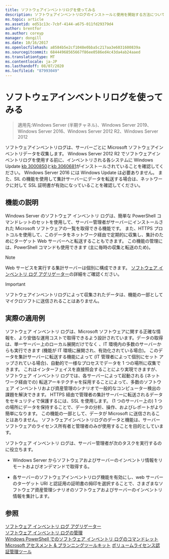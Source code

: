 ```yaml
---
title: ソフトウェアインベントリログを使ってみる
description: ソフトウェアインベントリログのインストールと使用を開始する方法について説明します。
ms.topic: article
ms.assetid: ed51c13c-7cbf-4144-a675-011fd29379d4
author: brentfor
ms.author: coreyp
manager: dongill
ms.date: 10/16/2017
ms.openlocfilehash: a8584b5e2cf1048e0bba5c217aa3e6031600839a
ms.sourcegitcommit: 68444968565667f86ee0586ed4c43da4ab24aaed
ms.translationtype: MT
ms.contentlocale: ja-JP
ms.lasthandoff: 08/07/2020
ms.locfileid: "87993049"
---
```

# <a name="get-started-with-software-inventory-logging"></a>ソフトウェアインベントリログを使ってみる

>適用先:Windows Server (半期チャネル)、Windows Server 2019、Windows Server 2016、Windows Server 2012 R2、Windows Server 2012

 ソフトウェアインベントリログは、サーバーごとに Microsoft ソフトウェアインベントリデータを収集します。 Windows Server 2012 R2 でソフトウェアインベントリログを使用する前に、インベントリされる各システムに Windows Update [kb 3000850](https://support.microsoft.com/kb/3000850)と[kb 3060681](https://support.microsoft.com/kb/3060681)がインストールされていることを確認してください。 Windows Server 2016 には Windows Update は必要ありません。 また、SIL の機能を使用して集計サーバーにデータを転送する場合は、ネットワークに対して SSL 証明書が有効になっていることを確認してください。

## <a name="feature-description"></a><a name="BKMK_OVER"></a>機能の説明
Windows Server のソフトウェア インベントリ ログは、簡単な PowerShell コマンドレットのセットを使用して、サーバー管理者がサーバーにインストールされた Microsoft ソフトウェアの一覧を取得できる機能です。 また、HTTPS プロトコルを使用して、このデータをネットワーク経由で定期的に収集し、集計のためにターゲット Web サーバーへと転送することもできます。 この機能の管理には、PowerShell コマンドも使用できます (主に毎時の収集と転送のため)。

> [!NOTE]
> Web サービスを実行する集計サーバーは個別に構成できます。 [ソフトウェア インベントリ ログ アグリゲーター](software-inventory-logging-aggregator.md)の詳細をご確認ください。

> [!IMPORTANT]
> ソフトウェアインベントリログによって収集されたデータは、機能の一部としてマイクロソフトに送信されることはありません。

## <a name="practical-applications"></a><a name="BKMK_APP"></a>実際の適用例
ソフトウェア インベントリ ログは、Microsoft ソフトウェアに関する正確な情報を、より安価な運用コストで取得できるよう設計されています。データの取得は、単一サーバー上のローカル展開だけでなく 、IT 環境内の多数のサーバーからも実行できます (機能が IT 環境に展開され、有効化されている場合)。 このデータを集計サーバーに転送する機能によって (IT 管理者によって個別にセット アップされている場合)、自動的で一様なプロセスでデータを 1 つの場所に収集できます。 これはインターフェイスを直接照会することにより実現できますが、ソフトウェア インベントリ ログでは、各サーバーによって起動される (ネットワーク経由での) 転送アーキテクチャを採用することによって、多数のソフトウェア インベントリおよび資産管理のシナリオで一般的なコンピューター検出の課題を解決できます。 HTTPS 経由で管理者の集計サーバーに転送されるデータをセキュリティで保護するには、SSL を使用します。 (1 つのサーバー上の) 1 つの場所にデータを保持することで、データの分析、操作、およびレポートがより簡単になります。 この機能の一部として、データが Microsoft に送信されることはありません。 ソフトウェアインベントリログのデータと機能は、サーバーソフトウェアのライセンス所有者と管理者のみが使用することを目的としています。

ソフトウェア インベントリ ログは、サーバー管理者が次のタスクを実行するのに役立ちます。

-   Windows Server からソフトウェアおよびサーバーのインベントリ情報をリモートおよびオンデマンドで取得する。

-   各サーバーのソフトウェアインベントリログ機能を有効にし、web サーバーのターゲット URI と認証用の証明書の拇印を選択することで、さまざまなソフトウェア資産管理シナリオのソフトウェアおよびサーバーのインベントリ情報を集計します。

## <a name="see-also"></a>参照
[ソフトウェア インベントリ ログ アグリゲーター](/previous-versions/windows/it-pro/windows-server-2012-R2-and-2012/mt572043(v=ws.11))<br>
[ソフトウェア インベントリ ログの管理](manage-software-inventory-logging.md)<br>
[Windows PowerShell でのソフトウェア インベントリ ログのコマンドレット](/powershell/module/softwareinventorylogging/?view=winserver2012R2-ps)<br>
[Microsoft アセスメント & プランニングツールキット](https://www.microsoft.com/download/en/details.aspx?id=7826) 
[ボリュームライセンス認証管理ツール](https://blogs.technet.com/b/volume-licensing/)